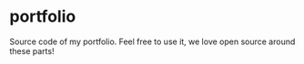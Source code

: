 # portfolio
Source code of my portfolio. Feel free to use it, we love open source around these parts!
